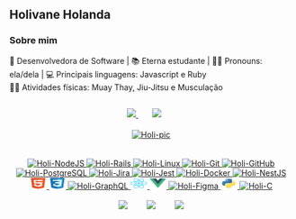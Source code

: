 ## Holivane Holanda

### Sobre mim
<div>
  🔭 Desenvolvedora de Software  |  📚 Eterna estudante  |  🙋‍♀ Pronouns: ela/dela  |  💻 Principais linguagens: Javascript e Ruby  <br>
  🤼‍♀‍ Atividades físicas: Muay Thay, Jiu-Jitsu e Musculação
</div>

##
<div style="display: inline_block" >
  <div align="center" style="display: inline_block">
    <a href="https://github.com/holivane">
    <img height="150" src="https://github-readme-stats.vercel.app/api?username=holivane&show_icons=true&theme=dracula&include_all_commits=true&count_private=true"/>    
    <img height="150" hspace="25" src="https://github-readme-stats.vercel.app/api/top-langs/?username=holivane&layout=compact&langs_count=7&theme=dracula"/>
    </div> </br>
  <div align="center" style="display: inline_block">
    <img align="center" alt="Holi-pic" height="150" src="https://i.picasion.com/pic91/303b6ca8e079f5a4bdde73781719660d.gif">
  </div> </br>
</div>


  
  <div  align="center" style="display: inline_block"><br>
    <img alt="Holi-NodeJS" height="20" width="30" src="https://cdn.jsdelivr.net/gh/devicons/devicon/icons/nodejs/nodejs-plain.svg">
    <img alt="Holi-Rails" height="20" width="30" src="https://cdn.jsdelivr.net/gh/devicons/devicon/icons/rails/rails-plain.svg">
    <img alt="Holi-Linux" height="20" width="30" src="https://cdn.jsdelivr.net/gh/devicons/devicon/icons/linux/linux-original.svg">
    <img alt="Holi-Git" height="20" width="30" src="https://cdn.jsdelivr.net/gh/devicons/devicon/icons/git/git-original.svg" />
    <img alt="Holi-GitHub" height="20" width="30" src="https://cdn.jsdelivr.net/gh/devicons/devicon/icons/github/github-original.svg"> 
    <img alt="Holi-PostgreSQL" height="20" width="30" src="https://cdn.jsdelivr.net/gh/devicons/devicon/icons/postgresql/postgresql-original.svg">
    <img alt="Holi-Jira" height="20" width="30" src="https://cdn.jsdelivr.net/gh/devicons/devicon/icons/jira/jira-original.svg" />
    <img alt="Holi-Jest" height="20" width="30" src="https://cdn.jsdelivr.net/gh/devicons/devicon/icons/jest/jest-plain.svg" />
    <img alt="Holi-Docker" height="20" width="30" src="https://cdn.jsdelivr.net/gh/devicons/devicon/icons/docker/docker-original.svg" />
    <img alt="Holi-NestJS" height="20" width="30" src="https://cdn.jsdelivr.net/gh/devicons/devicon@latest/icons/nestjs/nestjs-original.svg" />
    <img alt="HTML" height="20" width="30" src="https://raw.githubusercontent.com/devicons/devicon/master/icons/html5/html5-original.svg">
    <img alt="CSS" height="20" width="30" src="https://raw.githubusercontent.com/devicons/devicon/master/icons/css3/css3-original.svg">
    <img alt="Holi-GraphQL" height="20" width="30" src="https://cdn.jsdelivr.net/gh/devicons/devicon/icons/graphql/graphql-plain.svg" />
    <img alt="Holi-React" height="20" width="30" src="https://raw.githubusercontent.com/devicons/devicon/master/icons/react/react-original.svg">
    <img alt="Holi-VUE" height="20" width="30" src="https://raw.githubusercontent.com/devicons/devicon/master/icons/vuejs/vuejs-original.svg">
    <img alt="Holi-Figma" height="20" width="30" src="https://cdn.jsdelivr.net/gh/devicons/devicon/icons/figma/figma-original.svg" />
    <img alt="Python" height="20" width="30" src="https://raw.githubusercontent.com/devicons/devicon/master/icons/python/python-original.svg">
    <img alt="Holi-C" height="20" width="30" src="https://cdn.jsdelivr.net/gh/devicons/devicon/icons/c/c-plain.svg" /> 
</div> </br>
  
<div  align="center" style="display: inline_block"> 
  <a href="https://www.linkedin.com/in/holivaneholanda" target="_blank"><img align="top" hspace="30" src="https://img.shields.io/badge/-LinkedIn-%230077B5?style=for-the-badge&logo=linkedin&logoColor=white" target="_blank"></a> 
  <a href = "mailto:holivane@gmail.com"><img align="top" hspace="0" src="https://img.shields.io/badge/-Gmail-%23333?style=for-the-badge&logo=gmail&logoColor=white" target="_blank"></a>
  <a href="https://discord.gg/holivane" target="_blank"><img align="top" hspace="30" src="https://img.shields.io/badge/Discord-7289DA?style=for-the-badge&logo=discord&logoColor=white" target="_blank"></a>
</div> </br>
    
